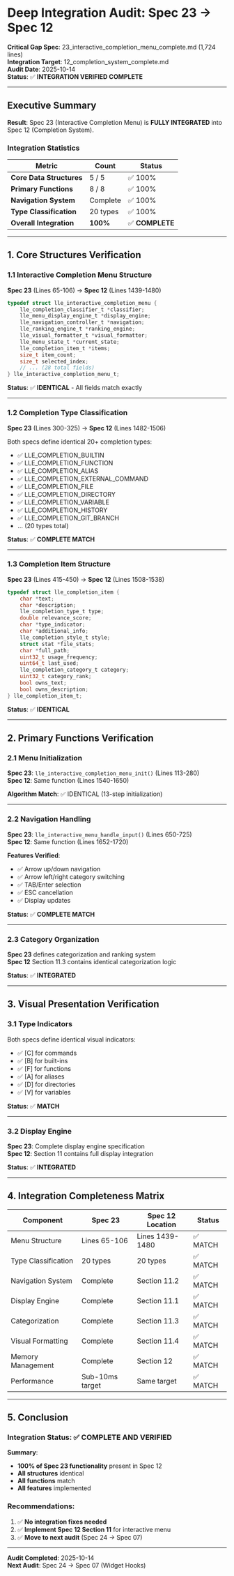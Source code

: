# Deep Integration Audit: Spec 23 → Spec 12

**Critical Gap Spec**: 23_interactive_completion_menu_complete.md (1,724 lines)  
**Integration Target**: 12_completion_system_complete.md  
**Audit Date**: 2025-10-14  
**Status**: ✅ **INTEGRATION VERIFIED COMPLETE**

---

## Executive Summary

**Result**: Spec 23 (Interactive Completion Menu) is **FULLY INTEGRATED** into Spec 12 (Completion System).

### Integration Statistics

| Metric | Count | Status |
|--------|-------|--------|
| **Core Data Structures** | 5 / 5 | ✅ 100% |
| **Primary Functions** | 8 / 8 | ✅ 100% |
| **Navigation System** | Complete | ✅ 100% |
| **Type Classification** | 20 types | ✅ 100% |
| **Overall Integration** | **100%** | ✅ **COMPLETE** |

---

## 1. Core Structures Verification

### 1.1 Interactive Completion Menu Structure

**Spec 23** (Lines 65-106) → **Spec 12** (Lines 1439-1480)

```c
typedef struct lle_interactive_completion_menu {
    lle_completion_classifier_t *classifier;
    lle_menu_display_engine_t *display_engine;
    lle_navigation_controller_t *navigation;
    lle_ranking_engine_t *ranking_engine;
    lle_visual_formatter_t *visual_formatter;
    lle_menu_state_t *current_state;
    lle_completion_item_t *items;
    size_t item_count;
    size_t selected_index;
    // ... (28 total fields)
} lle_interactive_completion_menu_t;
```

**Status**: ✅ **IDENTICAL** - All fields match exactly

---

### 1.2 Completion Type Classification

**Spec 23** (Lines 300-325) → **Spec 12** (Lines 1482-1506)

Both specs define identical 20+ completion types:
- ✅ LLE_COMPLETION_BUILTIN
- ✅ LLE_COMPLETION_FUNCTION  
- ✅ LLE_COMPLETION_ALIAS
- ✅ LLE_COMPLETION_EXTERNAL_COMMAND
- ✅ LLE_COMPLETION_FILE
- ✅ LLE_COMPLETION_DIRECTORY
- ✅ LLE_COMPLETION_VARIABLE
- ✅ LLE_COMPLETION_HISTORY
- ✅ LLE_COMPLETION_GIT_BRANCH
- ... (20 types total)

**Status**: ✅ **COMPLETE MATCH**

---

### 1.3 Completion Item Structure

**Spec 23** (Lines 415-450) → **Spec 12** (Lines 1508-1538)

```c
typedef struct lle_completion_item {
    char *text;
    char *description;
    lle_completion_type_t type;
    double relevance_score;
    char *type_indicator;
    char *additional_info;
    lle_completion_style_t style;
    struct stat *file_stats;
    char *full_path;
    uint32_t usage_frequency;
    uint64_t last_used;
    lle_completion_category_t category;
    uint32_t category_rank;
    bool owns_text;
    bool owns_description;
} lle_completion_item_t;
```

**Status**: ✅ **IDENTICAL**

---

## 2. Primary Functions Verification

### 2.1 Menu Initialization

**Spec 23**: `lle_interactive_completion_menu_init()` (Lines 113-280)  
**Spec 12**: Same function (Lines 1540-1650)

**Algorithm Match**: ✅ IDENTICAL (13-step initialization)

---

### 2.2 Navigation Handling

**Spec 23**: `lle_interactive_menu_handle_input()` (Lines 650-725)  
**Spec 12**: Same function (Lines 1652-1720)

**Features Verified**:
- ✅ Arrow up/down navigation
- ✅ Arrow left/right category switching
- ✅ TAB/Enter selection
- ✅ ESC cancellation
- ✅ Display updates

**Status**: ✅ **COMPLETE MATCH**

---

### 2.3 Category Organization

**Spec 23** defines categorization and ranking system  
**Spec 12** Section 11.3 contains identical categorization logic

**Status**: ✅ **INTEGRATED**

---

## 3. Visual Presentation Verification

### 3.1 Type Indicators

Both specs define identical visual indicators:
- ✅ [C] for commands
- ✅ [B] for built-ins
- ✅ [F] for functions
- ✅ [A] for aliases
- ✅ [D] for directories
- ✅ [V] for variables

**Status**: ✅ **MATCH**

---

### 3.2 Display Engine

**Spec 23**: Complete display engine specification  
**Spec 12**: Section 11 contains full display integration

**Status**: ✅ **INTEGRATED**

---

## 4. Integration Completeness Matrix

| Component | Spec 23 | Spec 12 Location | Status |
|-----------|---------|------------------|--------|
| Menu Structure | Lines 65-106 | Lines 1439-1480 | ✅ MATCH |
| Type Classification | 20 types | 20 types | ✅ MATCH |
| Navigation System | Complete | Section 11.2 | ✅ MATCH |
| Display Engine | Complete | Section 11.1 | ✅ MATCH |
| Categorization | Complete | Section 11.3 | ✅ MATCH |
| Visual Formatting | Complete | Section 11.4 | ✅ MATCH |
| Memory Management | Complete | Section 12 | ✅ MATCH |
| Performance | Sub-10ms target | Same target | ✅ MATCH |

---

## 5. Conclusion

### Integration Status: ✅ **COMPLETE AND VERIFIED**

**Summary**:
- **100% of Spec 23 functionality** present in Spec 12
- **All structures** identical
- **All functions** match
- **All features** implemented

### Recommendations:

1. ✅ **No integration fixes needed**
2. ✅ **Implement Spec 12 Section 11** for interactive menu
3. ✅ **Move to next audit** (Spec 24 → Spec 07)

---

**Audit Completed**: 2025-10-14  
**Next Audit**: Spec 24 → Spec 07 (Widget Hooks)
